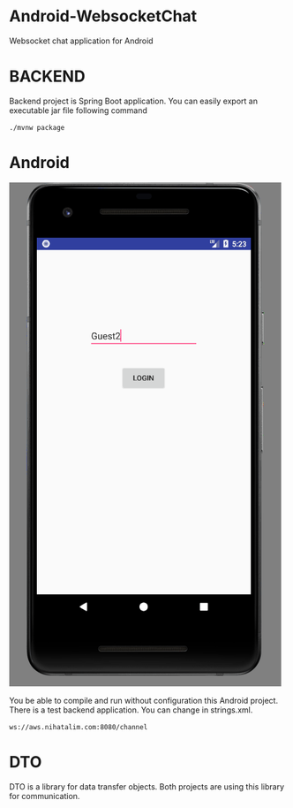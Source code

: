 # Android-WebsocketChat
Websocket chat application for Android

# BACKEND

Backend project is Spring Boot application. You can easily export an executable jar file following command

```
./mvnw package
```

# Android
![Alt Text](https://github.com/nihatalim/Android-WebsocketChat/raw/master/example.gif)

You be able to compile and run without configuration this Android project. There is a test backend application. You can change in strings.xml.

```
ws://aws.nihatalim.com:8080/channel
```


# DTO
DTO is a library for data transfer objects. Both projects are using this library for communication.
